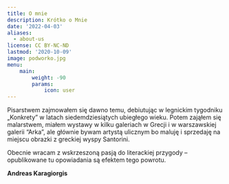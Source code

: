 ```yaml
---
title: O mnie
description: Krótko o Mnie
date: '2022-04-03'
aliases:
  - about-us
license: CC BY-NC-ND
lastmod: '2020-10-09'
image: podworko.jpg
menu:
    main: 
        weight: -90
        params:
            icon: user
---
```


Pisarstwem zajmowałem się dawno temu, debiutując w legnickim tygodniku „Konkrety” w latach siedemdziesiątych ubiegłego wieku. Potem zająłem się malarstwem, miałem wystawy w kilku galeriach w Grecji i w warszawskiej galerii “Arka”, ale głównie bywam artystą ulicznym bo maluję i sprzedaję na miejscu obrazki z greckiej wyspy Santorini.

Obecnie wracam z wskrzeszoną pasją do literackiej przygody – opublikowane tu opowiadania są efektem tego powrotu.

**Andreas Karagiorgis**